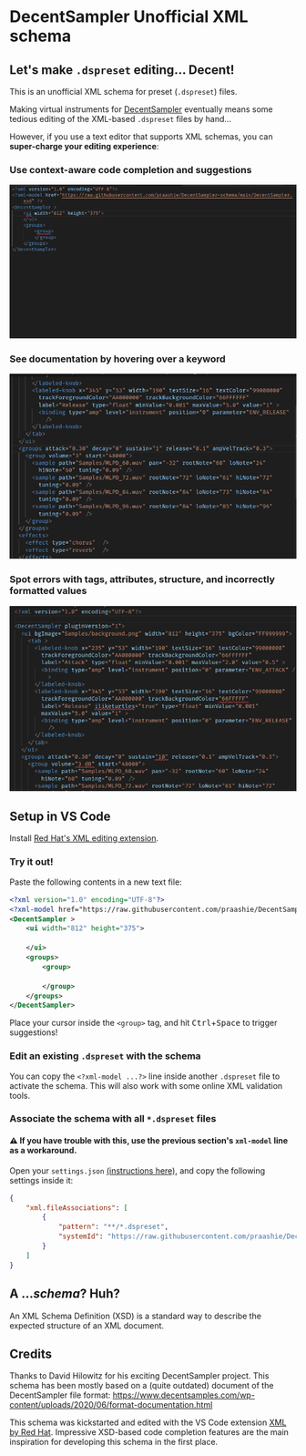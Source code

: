 # DecentSampler Unofficial XML schema
## Let's make `.dspreset` editing... **Decent**!

This is an unofficial XML schema for  preset (`.dspreset`) files.

Making virtual instruments for [DecentSampler](https://www.decentsamples.com/product/decent-sampler-plugin/) eventually means some tedious editing of the XML-based `.dspreset` files by hand...

However, if you use a text editor that supports XML schemas, you can **super-charge your editing experience**:

### Use context-aware code completion and suggestions
![Code completion screencast](images/demo_completion.gif)

### See documentation by hovering over a keyword
![Code completion screencast](images/demo_hover_doc.gif)

### Spot errors with tags, attributes, structure, and incorrectly formatted values
![Code completion screencast](images/demo_errors.gif)

## Setup in VS Code

Install [Red Hat's XML editing extension](https://marketplace.visualstudio.com/items?itemName=redhat.vscode-xml).

### Try it out!

Paste the following contents in a new text file:
```xml
<?xml version="1.0" encoding="UTF-8"?>
<?xml-model href="https://raw.githubusercontent.com/praashie/DecentSampler-schema/main/DecentSampler.xsd" ?>
<DecentSampler >
    <ui width="812" height="375">

    </ui>
    <groups>
        <group>
        
        </group>
    </groups>
</DecentSampler>
```
Place your cursor inside the `<group>` tag, and hit <kbd>Ctrl</kbd>+<kbd>Space</kbd> to trigger suggestions!

### Edit an existing `.dspreset` with the schema

You can copy the `<?xml-model ...?>` line inside another `.dspreset` file to activate the schema.
This will also work with some online XML validation tools.

### Associate the schema with all `*.dspreset` files

#### :warning: If you have trouble with this, use the previous section's `xml-model` line as a workaround.

Open your `settings.json` [(instructions here)](https://stackoverflow.com/a/65909052), and copy the following settings inside it:

```json
{
    "xml.fileAssociations": [
        {
            "pattern": "**/*.dspreset",
            "systemId": "https://raw.githubusercontent.com/praashie/DecentSampler-schema/main/DecentSampler.xsd"
        }
    ]
}
```

## A ...*schema*? Huh?

An XML Schema Definition (XSD) is a standard way to describe the expected structure of an XML document.

## Credits

Thanks to David Hilowitz for his exciting DecentSampler project.
This schema has been mostly based on a (quite outdated) document of the DecentSampler file format: https://www.decentsamples.com/wp-content/uploads/2020/06/format-documentation.html

This schema was kickstarted and edited with the VS Code extension [XML by Red Hat](https://marketplace.visualstudio.com/items?itemName=redhat.vscode-xml).
Impressive XSD-based code completion features are the main inspiration for developing this schema in the first place.
